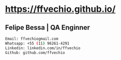 # https://ffvechio.github.io/

## Felipe Bessa | QA Enginner

```sh
Email: ffvechiogmail.com
Whatsapp: +55 (11) 96261-4291
Linkedin: linkedin.com/in/ffvechio
Github: github.com/ffvechio
```
